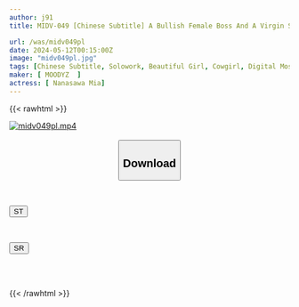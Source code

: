 ```yaml
---
author: j91
title: MIDV-049 [Chinese Subtitle] A Bullish Female Boss And A Virgin Subordinate Spend A Night With Ponkotsu's Subordinate At A Shared Room Hotel On A Business Trip ... I Lost To His Unequaled Ji Po And Continued To Be Squid Many Times Until The Morning ... Mia Nanasawa

url: /was/midv049pl
date: 2024-05-12T00:15:00Z
image: "midv049pl.jpg"
tags: [Chinese Subtitle, Solowork, Beautiful Girl, Cowgirl, Digital Mosaic, Virgin Man, Female Boss	]
maker: [ MOODYZ  ]
actress: [ Nanasawa Mia]
---
```



{{< rawhtml >}}

<div class="video" data-videoid="kWlkRRRkl9SOXDP">
    <a href="javascript:;">
        <img src="/was/midv049pl/midv049pl.jpg" width="WIDTH" height="HEIGHT" alt="midv049pl.mp4" loading="lazy">
    </a>
</div>

<script type="text/javascript" src="https://j91.asia/asset/on-demand-st.js"></script>

<br>
  <link rel="stylesheet" href="https://j91.asia/asset/bs5.css">
  
  <center>
  <button class="btn btn-primary" type="button" data-bs-toggle="collapse" data-bs-target=".multi-collapse" aria-expanded="false" aria-controls="multiCollapseExample1 multiCollapseExample2"><h2>Download</h2></button></center>
</p>
<div class="row">
  <div class="col">
    <div class="collapse multi-collapse" id="multiCollapseExample1">
      <div class="card card-body">
	      	      <br>
<div class="buttons">  
<p><a href="https://streamtape.to/v/kWlkRRRkl9SOXDP" target="_blank"><button class="btn-hover color-3"><i class="fa fa-download"></i> ST</button></a></p></div>
    </div>
  </div>
</div>
  <div class="col">
    <div class="collapse multi-collapse" id="multiCollapseExample2">
      <div class="card card-body">
	      <br>
<div class="buttons">
<p><a href="https://rubystm.com/q6ontg25me01" target="_blank"><button class="btn-hover color-9"><i class="fa fa-download"></i> SR</button></a></p></div>
<br><br>
      </div>
    </div>
  </div>
</div>

{{< /rawhtml >}}